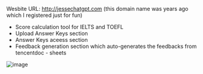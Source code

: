 Wesbite URL: http://jessechatgpt.com  (this domain name was years ago which I registered just for fun)

- Score calculation tool for IELTS and TOEFL
- Upload Answer Keys section
- Answer Keys aceess section
- Feedback generation section which auto-generates the feedbacks from tencentdoc - sheets

![image](https://github.com/user-attachments/assets/d7c43370-566b-4e15-9005-4b682eac4ec1)
